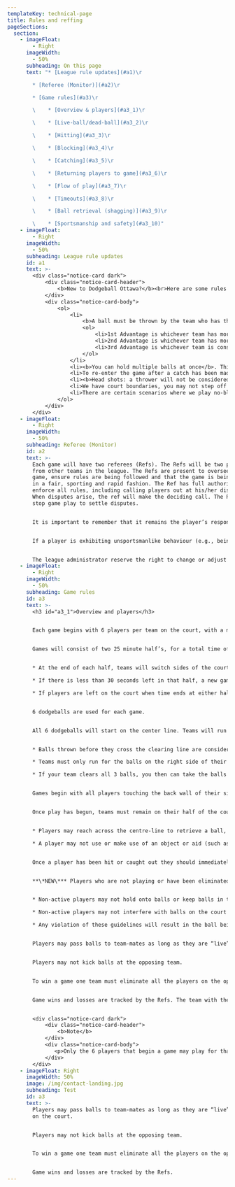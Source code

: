 ```yaml
---
templateKey: technical-page
title: Rules and reffing
pageSections:
  section:
    - imageFloat:
        - Right
      imageWidth:
        - 50%
      subheading: On this page
      text: "* [League rule updates](#a1)\r

        * [Referee (Monitor)](#a2)\r

        * [Game rules](#a3)\r

        \    * [Overview & players](#a3_1)\r

        \    * [Live-ball/dead-ball](#a3_2)\r

        \    * [Hitting](#a3_3)\r

        \    * [Blocking](#a3_4)\r

        \    * [Catching](#a3_5)\r

        \    * [Returning players to game](#a3_6)\r

        \    * [Flow of play](#a3_7)\r

        \    * [Timeouts](#a3_8)\r

        \    * [Ball retrieval (shagging)](#a3_9)\r

        \    * [Sportsmanship and safety](#a3_10)"
    - imageFloat:
        - Right
      imageWidth:
        - 50%
      subheading: League rule updates
      id: a1
      text: >-
        <div class="notice-card dark">
            <div class="notice-card-header">
                <b>New to Dodgeball Ottawa?</b><br>Here are some rules that you may not be used to:
            </div>
            <div class="notice-card-body">
                <ol>
                    <li>
                        <b>A ball must be thrown by the team who has the "advantage"</b>. The team with "advantage" will have 10 seconds to throw a ball. Once the ball is thrown, the "count" resets. (see <a href="#a3_7">section 7</a>, flow of the game)
                        <ol>
                            <li>1st Advantage is whichever team has more balls on their side of the court</li>
                            <li>2nd Advantage is whichever team has more players on the court</li>
                            <li>3rd Advantage is whichever team is considered on the "home side"</li>
                        </ol>
                    </li>
                    <li><b>You can hold multiple balls at once</b>. This applies to catching when holding a ball; the catch is valid and the thrower is still out.</li>
                    <li>To re-enter the game after a catch has been made, the returning player must re-enter the court from the back-line (see <a href="#a3_6">section 6</a>, returning a player to the game)</li>
                    <li><b>Head shots: a thrower will not be considered out for a hitting a player in the head</b>. Throwers must do their best to keep the balls low. (see <a href="#a3_4">section 4</a>, head shots).</li>
                    <li>We have court boundaries, you may not step off the court (cross the sidelines, back line or centre-line).</li>
                    <li>There are certain scenarios where we play no-blocking (1v1, time limits). See <a href="#a3_7">section 7 </a>for details.</li>
                </ol>
            </div>
        </div>
    - imageFloat:
        - Right
      imageWidth:
        - 50%
      subheading: Referee (Monitor)
      id: a2
      text: >-
        Each game will have two referees (Refs). The Refs will be two players
        from other teams in the league. The Refs are present to oversee the
        game, ensure rules are being followed and that the game is being played
        in a fair, sporting and rapid fashion. The Ref has full authority to
        enforce all rules, including calling players out at his/her discretion.
        When disputes arise, the ref will make the deciding call. The Ref may
        stop game play to settle disputes.


        It is important to remember that it remains the player’s responsibility to remove him/herself from the court when hit or caught out, and to follow all the rules.


        If a player is exhibiting unsportsmanlike behaviour (e.g., being rude to players or the Ref, disregarding the rules of the game), the Ref will inform the league administrator which may result in expulsion from a game, match or the league.


        The league administrator reserve the right to change or adjust any rule without prior notice, at any point during the league, if necessary.
    - imageFloat:
        - Right
      imageWidth:
        - 50%
      subheading: Game rules
      id: a3
      text: >-
        <h3 id="a3_1">Overview and players</h3>


        Each game begins with 6 players per team on the court, with a minimum of two male and two female players per team. Our leagues are co-ed.


        Games will consist of two 25 minute half’s, for a total time of 50 minutes. The game clock does not stop between half’s. The game clock should only stop during time-outs (see section 9) or if the ref deems necessary to handle a special situation.


        * At the end of each half, teams will switch sides of the court.

        * If there is less than 30 seconds left in that half, a new game will not start (switch sides or game ends).

        * If players are left on the court when time ends at either half, it will result in “no blocking” (see section 7).


        6 dodgeballs are used for each game.


        All 6 dodgeballs will start on the center line. Teams will run for the 3 dodgeballs placed on the right hand side of their side of the court. Balls must pass the blue clearing line before the ball is considered live.


        * Balls thrown before they cross the clearing line are considered “dead balls”

        * Teams must only run for the balls on the right side of their court. They cannot interfere with the other team’s balls.

        * If your team clears all 3 balls, you then can take the balls on the left side. But all 3 balls on the right **MUST** be cleared before this is allowed.


        Games begin with all players touching the back wall of their side of the gym. Refs will signal both teams as “ready” and then blow the whistle to initiate the rush.


        Once play has begun, teams must remain on their half of the court.


        * Players may reach across the centre-line to retrieve a ball, but may not touch any surface on the opposing team’s side of the court (i.e. ground, wall or gym apparatus). If a player touches any surface on the opposing team’s side of the court that player is immediately out.

        * A player may not use or make use of an object or aid (such as a ball, scoreboard or dead player) placed on their opponent’s side of the middle line to retrieve a ball.


        Once a player has been hit or caught out they should immediately raise their hand and move to the side of the court, out of play.


        **\*NEW\*** Players who are not playing or have been eliminated may stop balls that roll out of bounds. Balls must immediately be tapped, rolled or directed onto the court.


        * Non-active players may not hold onto balls or keep balls in the out of bounds area of the court. Balls must immediately be directed onto the court.

        * Non-active players may not interfere with balls on the court

        * Any violation of these guidelines will result in the ball being rolled to the opposing team.


        Players may pass balls to team-mates as long as they are “live” players on the court.


        Players may not kick balls at the opposing team.


        To win a game one team must eliminate all the players on the opposing team.


        Game wins and losses are tracked by the Refs. The team with the most wins at the end, wins the match. There is a maximum plus/minus score of +11 in one game.


        <div class="notice-card dark">
            <div class="notice-card-header">
                <b>Note</b>
            </div>
            <div class="notice-card-body">
               <p>Only the 6 players that begin a game may play for that game. An exception can be made if a player is injured; In which case a team-mate can replace the player, male for male, female for female.</p>
            </div>
        </div>
    - imageFloat: Right
      imageWidth: 50%
      image: /img/contact-landing.jpg
      subheading: Test
      id: a3
      text: >-
        Players may pass balls to team-mates as long as they are “live” players
        on the court.


        Players may not kick balls at the opposing team.


        To win a game one team must eliminate all the players on the opposing team.


        Game wins and losses are tracked by the Refs.
---
```

